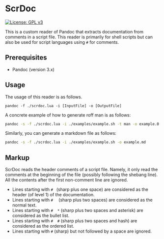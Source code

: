ScrDoc
======

[![License: GPL v3](https://img.shields.io/badge/License-GPLv3-blue.svg)](./LICENSE)

This is a custom reader of Pandoc that extracts documentation from comments in a script file. This reader is primarily for shell scripts but can also be used for script languages using `#` for comments.

Prerequisites
-------------

- Pandoc (version 3.x)

Usage
-----

The usage of this reader is as follows.

```
pandoc -f ./scrdoc.lua -i [InputFile] -o [OutputFile]
```

A concrete example of how to generate roff man is as follows:

```sh
pandoc -s -f ./scrdoc.lua -i ./examples/example.sh -t man -o example.0 -V title:'example' -V section:0 -V header:'ScrDoc Example' -V footer:'ScrDoc'
```

Similarly, you can generate a markdown file as follows:

```sh
pandoc -s -f ./scrdoc.lua -i ./examples/example.sh -o example.md
```

Markup
------

ScrDoc reads the header comments of a script file. Namely, it only read the comments at the beginning of the file (possibly following the shebang line). All the contents after the first non-comment line are ignored.

- Lines starting with `# ` (sharp plus one space) are considered as the header (of level 1) of the documentation.
- Lines starting with `#  ` (sharp plus two spaces) are considered as the normal text.
- Lines starting with `#  *` (sharp plus two spaces and asterisk) are considered as the bullet list.
- Lines starting with `#  #` (sharp plus two spaces and hash) are considered as the ordered list.
- Lines starting with `#` (sharp) but not followed by a space are ignored.
